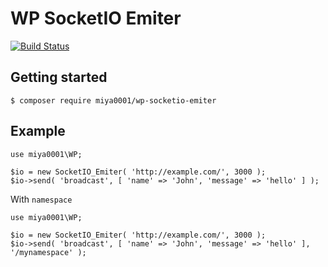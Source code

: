# WP SocketIO Emiter

[![Build Status](https://travis-ci.org/miya0001/wp-socketio-emiter.svg?branch=master)](https://travis-ci.org/miya0001/wp-socketio-emiter)

## Getting started

```
$ composer require miya0001/wp-socketio-emiter
```

## Example

```
use miya0001\WP;

$io = new SocketIO_Emiter( 'http://example.com/', 3000 );
$io->send( 'broadcast', [ 'name' => 'John', 'message' => 'hello' ] );
```

With `namespace`

```
use miya0001\WP;

$io = new SocketIO_Emiter( 'http://example.com/', 3000 );
$io->send( 'broadcast', [ 'name' => 'John', 'message' => 'hello' ], '/mynamespace' );
```
